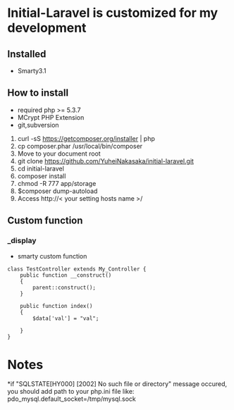 # Initial-Laravel is customized for my development
## Installed

- Smarty3.1

## How to install

- required php >= 5.3.7
- MCrypt PHP Extension
- git,subversion

1. curl -sS https://getcomposer.org/installer | php
2. cp composer.phar /usr/local/bin/composer
3. Move to your document root
4. git clone https://github.com/YuheiNakasaka/initial-laravel.git
5. cd initial-laravel
6. composer install
7. chmod -R 777 app/storage
8. $composer dump-autoload
9. Access http://< your setting hosts name >/

## Custom function

### _display

- smarty custom function

```
class TestController extends My_Controller {
    public function __construct()
    {
        parent::construct();
    }
    
    public function index()
    {
        $data['val'] = "val";
        
    }
}
```
 

# Notes
*if "SQLSTATE[HY000] [2002] No such file or directory" message occured, you should add path to  your php.ini file like:
pdo_mysql.default_socket=/tmp/mysql.sock
